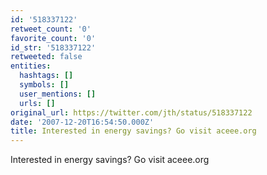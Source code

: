 ```yaml
---
id: '518337122'
retweet_count: '0'
favorite_count: '0'
id_str: '518337122'
retweeted: false
entities:
  hashtags: []
  symbols: []
  user_mentions: []
  urls: []
original_url: https://twitter.com/jth/status/518337122
date: '2007-12-20T16:54:50.000Z'
title: Interested in energy savings? Go visit aceee.org
---
```


Interested in energy savings? Go visit aceee.org